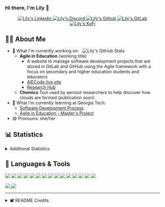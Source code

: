 ### Hi there, I'm Lily 👋

<!-- Trophies
<p align="center">
  <img alig src="https://github-profile-trophy.vercel.app/?username=Lilyheart&theme=nord&margin-w=15&margin-h=15&no-frame=true&rank=SECRET,SSS,SS,S,AAA,AA,A" />
</p>
-->
<p align="center">
  <a href="https://www.linkedin.com/in/lily-romano/">
    <img alt="Lily's Linkedin" src="https://img.shields.io/badge/linkedin-%230077B5.svg?&style=for-the-badge&logo=linkedin&logoColor=white" />
  </a>
  <a href="https://discordapp.com/users/Lilyheart#4493">
    <img alt="Lily's Discord" src="https://img.shields.io/badge/Discord-7289DA?style=for-the-badge&logo=discord&logoColor=white" />
  </a>
  <a href="https://github.com/Lilyheart">
    <img alt="Lily's Github" src="https://img.shields.io/badge/GitHub-100000?style=for-the-badge&logo=github&logoColor=white" />
  </a>
  <a href="https://gitlab.com/Lilyheart">
    <img alt="Lily's GitLab" src="https://img.shields.io/badge/GitLab-330F63?style=for-the-badge&logo=gitlab&logoColor=white" />
  </a>
  <a href="https://ko-fi.com/lilyheart">
    <img alt="Lily's KoFi" src="https://img.shields.io/badge/Ko--fi-F16061?style=for-the-badge&logo=ko-fi&logoColor=white" />
  </a>
  </p>

## 👩‍💻 About Me

<img align=right width="50%" alt="Lily's GitHub Stats" src="https://github-readme-stats.vercel.app/api?username=Lilyheart&count_private=true&hide_border=true&show_icons=true&bg_color=FFFFFF&title_color=32698E&text_color=282828&icon_color=32698E"/>

- 🔭 What I'm currently working on:
  - **Agile in Education** (working title)
    - A website to manage software development projects that are stored in GitLab and GitHub using the Agile framework with a focus on secondary and higher education students and educators
    - [AIECode live site](https://lilyheart.github.io/AIECode)
    - [Research Hub](https://agileineducation.notion.site/)
  - **Chemics** Tool used by aerosol researchers to help discover how clouds are formed (publication soon)
- 🌱 What I’m currently learning at Georgia Tech:
  - [Software Development Process](https://omscs.gatech.edu/cs-6300-software-development-process)
  - [Agile in Education - Master's Project](https://agileineducation.notion.site/)
- 😄 Pronouns: she/her

## 📊 Statistics

<details><summary>Additional Statistics</summary>

<!--START_SECTION:waka-->
![Profile Views](http://img.shields.io/badge/Profile%20Views-0-blue)

![Lines of code](https://img.shields.io/badge/From%20Hello%20World%20I%27ve%20Written-217%20Thousand%20lines%20of%20code-blue)

**🐱 My GitHub Data** 

> 🏆 199 Contributions in the Year 2022
 > 
> 📦 194.5 kB Used in GitHub's Storage 
 > 
> 💼 Opted to Hire
 > 
> 📜 20 Public Repositories 
 > 
> 🔑 22 Private Repositories  
 > 
**I'm an Early 🐤** 

```text
🌞 Morning    212 commits    ██████░░░░░░░░░░░░░░░░░░░   26.4% 
🌆 Daytime    310 commits    █████████░░░░░░░░░░░░░░░░   38.61% 
🌃 Evening    242 commits    ███████░░░░░░░░░░░░░░░░░░   30.14% 
🌙 Night      39 commits     █░░░░░░░░░░░░░░░░░░░░░░░░   4.86%

```
📅 **I'm Most Productive on Friday** 

```text
Monday       130 commits    ████░░░░░░░░░░░░░░░░░░░░░   16.19% 
Tuesday      91 commits     ██░░░░░░░░░░░░░░░░░░░░░░░   11.33% 
Wednesday    139 commits    ████░░░░░░░░░░░░░░░░░░░░░   17.31% 
Thursday     71 commits     ██░░░░░░░░░░░░░░░░░░░░░░░   8.84% 
Friday       173 commits    █████░░░░░░░░░░░░░░░░░░░░   21.54% 
Saturday     99 commits     ███░░░░░░░░░░░░░░░░░░░░░░   12.33% 
Sunday       100 commits    ███░░░░░░░░░░░░░░░░░░░░░░   12.45%

```


📊 **This Week I Spent My Time On** 

```text
⌚︎ Time Zone: America/New_York

💬 Programming Languages: 
Java                     25 hrs 18 mins      █████████████████░░░░░░░░   67.86% 
Sass                     3 hrs 22 mins       ██░░░░░░░░░░░░░░░░░░░░░░░   9.04% 
Python                   2 hrs 23 mins       █░░░░░░░░░░░░░░░░░░░░░░░░   6.39% 
JavaScript               2 hrs 11 mins       █░░░░░░░░░░░░░░░░░░░░░░░░   5.9% 
Pug                      1 hr 22 mins        █░░░░░░░░░░░░░░░░░░░░░░░░   3.67%

🔥 Editors: 
Android Studio           24 hrs 36 mins      ████████████████░░░░░░░░░   66.0% 
VS Code                  12 hrs 40 mins      ████████░░░░░░░░░░░░░░░░░   33.96% 
Vim                      0 secs              ░░░░░░░░░░░░░░░░░░░░░░░░░   0.04%

🐱‍💻 Projects: 
JobCompare6300           24 hrs 8 mins       ████████████████░░░░░░░░░   64.75% 
monumenta_gear           8 hrs 5 mins        █████░░░░░░░░░░░░░░░░░░░░   21.68% 
6300Spring22Team011      2 hrs 20 mins       █░░░░░░░░░░░░░░░░░░░░░░░░   6.27% 
monumenta-automation     1 hr 29 mins        █░░░░░░░░░░░░░░░░░░░░░░░░   3.99% 
lily_automation          1 hr 8 mins         ░░░░░░░░░░░░░░░░░░░░░░░░░   3.06%

💻 Operating System: 
Linux                    37 hrs 17 mins      █████████████████████████   100.0%

```

**I Mostly Code in JavaScript** 

```text
JavaScript               13 repos            ████████░░░░░░░░░░░░░░░░░   34.21% 
Java                     7 repos             ████░░░░░░░░░░░░░░░░░░░░░   18.42% 
HTML                     6 repos             ████░░░░░░░░░░░░░░░░░░░░░   15.79% 
Python                   3 repos             ██░░░░░░░░░░░░░░░░░░░░░░░   7.89% 
Arduino                  1 repo              ░░░░░░░░░░░░░░░░░░░░░░░░░   2.63%

```


**Timeline**

![Chart not found](https://raw.githubusercontent.com/Lilyheart/Lilyheart/main/charts/bar_graph.png) 


 Last Updated on 13/03/2022 08:12:31 UTC
<!--END_SECTION:waka-->
</details>

## 💬 Languages & Tools

<!-- https://simpleicons.org/ -->

![](https://img.shields.io/badge/OS-Linux-informational?style=flat&logo=linux&logoColor=white&color=32698E)
![](https://img.shields.io/badge/Editor-Atom-informational?style=flat&logo=Atom&logoColor=white&color=32698E)
![](https://img.shields.io/badge/Code-Java-informational?style=flat&logo=java&logoColor=white&color=32698E)
![](https://img.shields.io/badge/Code-Javascript-informational?style=flat&logo=javascript&logoColor=white&color=32698E)
![](https://img.shields.io/badge/Code-Typescript-informational?style=flat&logo=typescript&logoColor=white&color=32698E)
![](https://img.shields.io/badge/Code-SASS-informational?style=flat&logo=Sass&logoColor=white&color=32698E)
![](https://img.shields.io/badge/Code-SCSS-informational?style=flat&logo=Sass&logoColor=white&color=32698E)
![](https://img.shields.io/badge/Code-Postcss-informational?style=flat&logo=Postcss&logoColor=white&color=32698E)
![](https://img.shields.io/badge/Code-Bootstrap-informational?style=flat&logo=Bootstrap&logoColor=white&color=32698E)
![](https://img.shields.io/badge/Code-Angular-informational?style=flat&logo=Angular&logoColor=white&color=32698E)
![](https://img.shields.io/badge/Code-Webpack-informational?style=flat&logo=Webpack&logoColor=white&color=32698E)
![](https://img.shields.io/badge/Code-Markdown-informational?style=flat&logo=Markdown&logoColor=white&color=32698E)
![](https://img.shields.io/badge/Code-Python-informational?style=flat&logo=python&logoColor=white&color=32698E)
![](https://img.shields.io/badge/Shell-Bash-informational?style=flat&logo=gnu-bash&logoColor=white&color=32698E)
![](https://img.shields.io/badge/VCS-Git-informational?style=flat&logo=git&logoColor=white&color=32698E)

<a href="#">
  <img align="top" max-width="49%" src="https://github-readme-stats.vercel.app/api/top-langs/?username=Lilyheart&hide_border=true&bg_color=FFFFFF&title_color=32698E&text_color=282828&icon_color=32698E&layout=compact" />
</a>
<a href="#">
  <img align="top" max-width="50%" src="https://github-readme-stats.vercel.app/api/wakatime?username=Lily&hide_border=true&bg_color=FFFFFF&title_color=32698E&text_color=282828&icon_color=32698E" />
</a>


----

<details><summary>📽️ README Credits</summary>

- [Badges 4 README](https://github.com/alexandresanlim/Badges4-README.md-Profile)
- [GitHub Readme Stats](https://github.com/anuraghazra/github-readme-stats)
- [GitHub Readme Streak Stats](https://github.com/DenverCoder1/github-readme-streak-stats)
- [Waka Readme Stats](https://github.com/anmol098/waka-readme-stats)
- [Sheilds.io](https://shields.io/)

</details>
